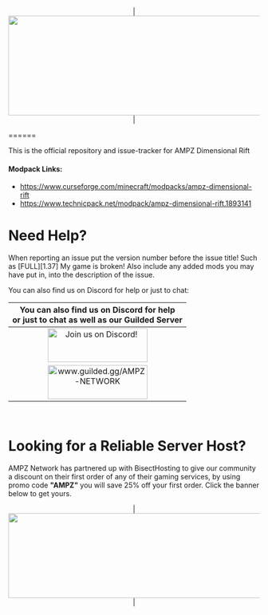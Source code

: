 <p align="center">
| <img src="https://www.bisecthosting.com/images/CF/AMPZ_Reborn/BH_AR_Header.png" alt="Get your server today!"  width="1920" height="200"></a>|
</p>
======

This is the official repository and issue-tracker for AMPZ Dimensional Rift
    
#### Modpack Links: 
+ https://www.curseforge.com/minecraft/modpacks/ampz-dimensional-rift 
+ https://www.technicpack.net/modpack/ampz-dimensional-rift.1893141 

Need Help?
======
When reporting an issue put the version number before the issue title! Such as [FULL][1.37] My game is broken! Also include any added mods you may have put in, into the description of the issue. 
 
You can also find us on Discord for help or just to chat:   
  
|You can also find us on Discord for help<br>or just to chat as well as our Guilded Server|
|:------------:|
|<a href="https://discord.gg/enrpMDd"><img src="https://discordapp.com/assets/fc0b01fe10a0b8c602fb0106d8189d9b.png" alt="Join us on Discord!"  width="200" height="68"></a>|
|<a href="https://www.guilded.gg/AMPZ-NETWORK"><img src="https://i.imgur.com/YQ9B9Eg.png" alt="www.guilded.gg/AMPZ-NETWORK"  width="200" height="68"></a>|
<br>

Looking for a Reliable Server Host?
======
AMPZ Network has partnered up with BisectHosting to give our community a discount on their first order of any of their gaming services, by using promo code **"AMPZ"** you will save 25% off your first order. Click the banner below to get yours. 

<p align="center">
| <a href="https://bisecthosting.com/AMPZ"><img src="https://www.bisecthosting.com/images/CF/AMPZ_Reborn/BH_AR_PromoCard.png" alt="Get your server today!"  width="1920" height="170"></a>|
</p>
